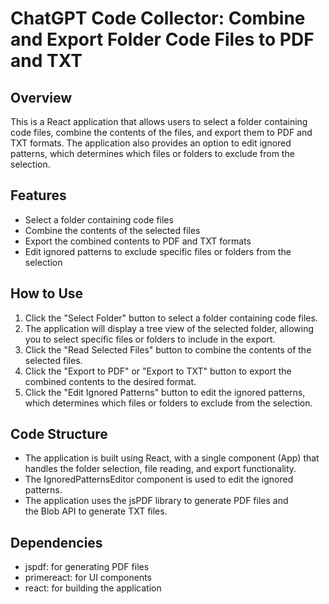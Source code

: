 # ChatGPT Code Collector: Combine and Export Folder Code Files to PDF and TXT



## Overview
This is a React application that allows users to select a folder containing code files, combine the contents of the files, and export them to PDF and TXT formats. The application also provides an option to edit ignored patterns, which determines which files or folders to exclude from the selection.
## Features
* Select a folder containing code files
* Combine the contents of the selected files
* Export the combined contents to PDF and TXT formats
* Edit ignored patterns to exclude specific files or folders from the selection
## How to Use
1. Click the "Select Folder" button to select a folder containing code files.
2. The application will display a tree view of the selected folder, allowing you to select specific files or folders to include in the export.
3. Click the "Read Selected Files" button to combine the contents of the selected files.
4. Click the "Export to PDF" or "Export to TXT" button to export the combined contents to the desired format.
5. Click the "Edit Ignored Patterns" button to edit the ignored patterns, which determines which files or folders to exclude from the selection.
## Code Structure
* The application is built using React, with a single component (App) that handles the folder selection, file reading, and export functionality.
* The IgnoredPatternsEditor component is used to edit the ignored patterns.
* The application uses the jsPDF library to generate PDF files and the Blob API to generate TXT files.
## Dependencies
* jspdf: for generating PDF files
* primereact: for UI components
* react: for building the application
